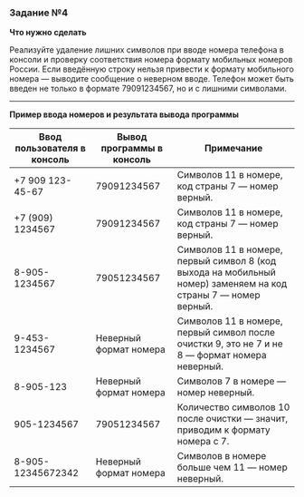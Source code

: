 ### Задание №4
**Что нужно сделать**

Реализуйте  удаление лишних символов при вводе номера телефона в консоли и проверку соответствия номера формату мобильных номеров России. Если введённую строку нельзя привести к формату мобильного номера — выводите сообщение о неверном вводе. Телефон может быть введен не только в формате 79091234567, но и с лишними символами. 

---
**Пример ввода номеров и результата вывода программы**

| Ввод пользователя в консоль | Вывод программы в консоль | Примечание                                                                                                     |
|-----------------------------|---------------------------|----------------------------------------------------------------------------------------------------------------|
| +7 909 123-45-67            | 79091234567               | Символов 11 в номере, код страны 7 — номер верный.                                                             |
| +7 (909) 1234567            | 79091234567               | Символов 11 в номере, код страны 7 — номер верный.                                                             |
| 8-905-1234567               | 79051234567               | Символов 11 в номере, первый символ 8 (код выхода на мобильный номер) заменяем на код страны 7 — номер верный. |
| 9-453-1234567               | Неверный формат номера    | Символов 11 в номере, первый символ после очистки 9, это не 7 и не 8 — формат номера неверный.                 |
| 8-905-123                   | Неверный формат номера    | Символов 7 в номере — номер неверный.                                                                          |
| 905-1234567                 | 79051234567               | Количество символов 10 после очистки — значит, приводим к формату номера с 7.                                  |
| 8-905-12345672342           | Неверный формат номера    | Символов в номере больше чем 11 — номер неверный.                                                              |